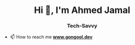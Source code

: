 <h1 align="center">Hi 👋, I'm Ahmed Jamal</h1>
<h3 align="center">Tech-Savvy</h3>


- 📫 How to reach me **www.gongool.dev**

<p align="left">
</p>

